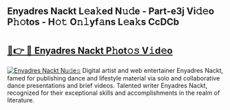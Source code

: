 ## Enyadres Nackt L𝚎a𝚔ed N𝚞𝚍e - Part-e3j Vi𝚍𝚎o P𝚑𝚘tos - H𝚘𝚝 O𝚗𝚕yf𝚊ns L𝚎a𝚔s CcDCb

# <h2><a href="http://kf2spc4.oniu.top/?m=Enyadres+Nackt">🔗👉 🔴 Enyadres Nackt P𝚑ot𝚘𝚜 V𝚒d𝚎o</a></h2>

[![Enyadres Nackt Nu𝚍e𝚜](https://i.imgur.com/0qMVB7G.gif)](http://kf2spc4.oniu.top/?m=Enyadres+Nackt)
Digital artist and web entertainer Enyadres Nackt, famed for publishing dance and lifestyle material via solo and collaborative dance presentations and brief videos. Talented writer Enyadres Nackt, recognized for their exceptional skills and accomplishments in the realm of literature.  
